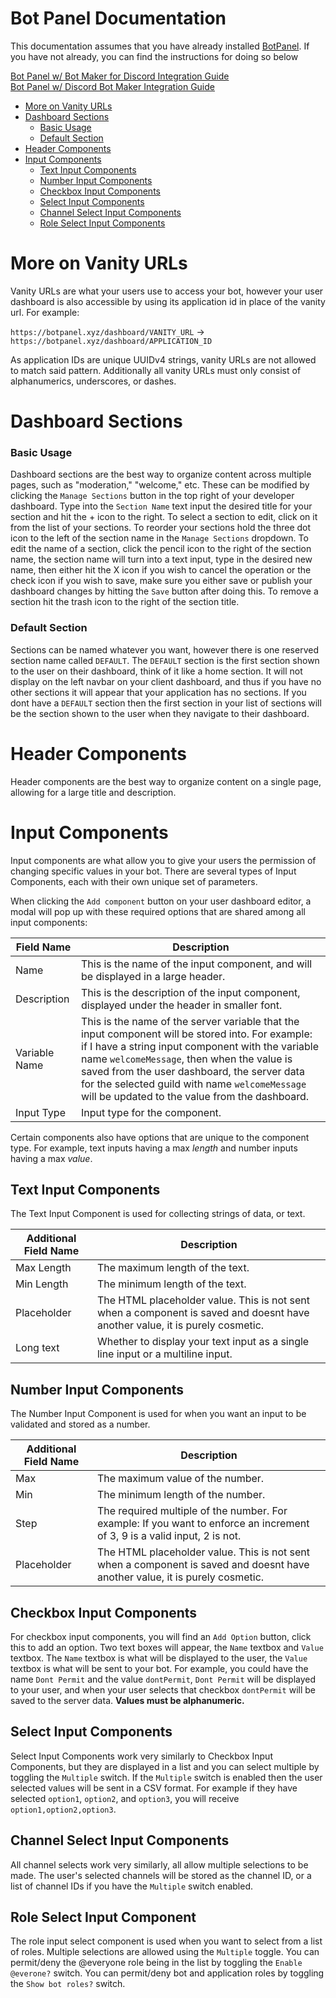 # Bot Panel Documentation

This documentation assumes that you have already installed [BotPanel](https://dev.botpanel.xyz). If you have not already, you can find the instructions for doing so below

[Bot Panel w/ Bot Maker for Discord Integration Guide](https://github.com/botpanel/bmd)<br>
[Bot Panel w/ Discord Bot Maker Integration Guide](https://github.com/botpanel/dbm)

* [More on Vanity URLs](https://github.com/botpanel/documentation#more-on-vanity-urls)
* [Dashboard Sections](https://github.com/botpanel/documentation#dashboard-sections)
   * [Basic Usage](https://github.com/botpanel/documentation#basic-usage)
   * [Default Section](https://github.com/botpanel/documentation#default-section)
* [Header Components](https://github.com/botpanel/documentation#header-components)
* [Input Components](https://github.com/botpanel/documentation#input-components)
   * [Text Input Components](https://github.com/botpanel/documentation#text-input-components)
   * [Number Input Components](https://github.com/botpanel/documentation#number-input-components)
   * [Checkbox Input Components](https://github.com/botpanel/documentation#checkbox-input-components)
   * [Select Input Components](https://github.com/botpanel/documentation#select-input-components)
   * [Channel Select Input Components](https://github.com/botpanel/documentation#channel-select-input-components)
   * [Role Select Input Components](https://github.com/botpanel/documentation#role-select-input-components)

# More on Vanity URLs

Vanity URLs are what your users use to access your bot, however your user dashboard is also accessible by using its application id in place of the vanity url. For example:

`https://botpanel.xyz/dashboard/VANITY_URL` -> `https://botpanel.xyz/dashboard/APPLICATION_ID`

As application IDs are unique UUIDv4 strings, vanity URLs are not allowed to match said pattern. Additionally all vanity URLs must only consist of alphanumerics, underscores, or dashes.

# Dashboard Sections

### Basic Usage
Dashboard sections are the best way to organize content across multiple pages, such as "moderation," "welcome," etc. These can be modified by clicking the `Manage Sections` button in the top right of your developer dashboard. Type into the `Section Name` text input the desired title for your section and hit the + icon to the right. To select a section to edit, click on it from the list of your sections. To reorder your sections hold the three dot icon to the left of the section name in the `Manage Sections` dropdown. To edit the name of a section, click the pencil icon to the right of the section name, the section name will turn into a text input, type in the desired new name, then either hit the X icon if you wish to cancel the operation or the check icon if you wish to save, make sure you either save or publish your dashboard changes by hitting the `Save` button after doing this. To remove a section hit the trash icon to the right of the section title.

### Default Section
Sections can be named whatever you want, however there is one reserved section name called `DEFAULT`. The `DEFAULT` section is the first section shown to the user on their dashboard, think of it like a home section. It will not display on the left navbar on your client dashboard, and thus if you have no other sections it will appear that your application has no sections. If you dont have a `DEFAULT` section then the first section in your list of sections will be the section shown to the user when they navigate to their dashboard.

# Header Components

Header components are the best way to organize content on a single page, allowing for a large title and description.

# Input Components

Input components are what allow you to give your users the permission of changing specific values in your bot. There are several types of Input Components, each with their own unique set of parameters.

When clicking the `Add component` button on your user dashboard editor, a modal will pop up with these required options that are shared among all input components:

| Field Name    | Description                                                                                                                                                                                                                                                                                                                                             |
|---------------|---------------------------------------------------------------------------------------------------------------------------------------------------------------------------------------------------------------------------------------------------------------------------------------------------------------------------------------------------------|
| Name          | This is the name of the input component, and will be displayed in a large header.                                                                                                                                                                                                                                                                       |
| Description   | This is the description of the input component, displayed under the header in smaller font.                                                                                                                                                                                                                                                             |
| Variable Name | This is the name of the server variable that the input component will be stored into. For example: if I have a string input component with the variable name `welcomeMessage`, then when the value is saved from the user dashboard, the server data for the selected guild with name `welcomeMessage` will be updated to the value from the dashboard. |
| Input Type    | Input type for the component.                                                                                                                                                                                                                                                                                                                           |

Certain components also have options that are unique to the component type. For example, text inputs having a max *length* and number inputs having a max *value*.

## Text Input Components

The Text Input Component is used for collecting strings of data, or text.

| Additional Field Name | Description                                                                                                                  |
|-----------------------|------------------------------------------------------------------------------------------------------------------------------|
| Max Length            | The maximum length of the text.                                                                                              |
| Min Length            | The minimum length of the text.                                                                                              |
| Placeholder           | The HTML placeholder value. This is not sent when a component is saved and doesnt have another value, it is purely cosmetic. |
| Long text             | Whether to display your text input as a single line input or a multiline input.                                              |

## Number Input Components

The Number Input Component is used for when you want an input to be validated and stored as a number.

| Additional Field Name | Description                                                                                                                  |
|-----------------------|------------------------------------------------------------------------------------------------------------------------------|
| Max                   | The maximum value of the number.                                                                                             |
| Min                   | The minimum length of the number.                                                                                            |
| Step                  | The required multiple of the number. For example: If you want to enforce an increment of 3, 9 is a valid input, 2 is not.    |
| Placeholder           | The HTML placeholder value. This is not sent when a component is saved and doesnt have another value, it is purely cosmetic. |

## Checkbox Input Components

For checkbox input components, you will find an `Add Option` button, click this to add an option. Two text boxes will appear, the `Name` textbox and `Value` textbox. The `Name` textbox is what will be displayed to the user, the `Value` textbox is what will be sent to your bot. For example, you could have the name `Dont Permit` and the value `dontPermit`, `Dont Permit` will be displayed to your user, and when your user selects that checkbox `dontPermit` will be saved to the server data. **Values must be alphanumeric.**

## Select Input Components

Select Input Components work very similarly to Checkbox Input Components, but they are displayed in a list and you can select multiple by toggling the `Multiple` switch. If the `Multiple` switch is enabled then the user selected values will be sent in a CSV format. For example if they have selected `option1`, `option2`, and `option3`, you will receive `option1,option2,option3`.

## Channel Select Input Components

All channel selects work very similarly, all allow multiple selections to be made. The user's selected channels will be stored as the channel ID, or a list of channel IDs if you have the `Multiple` switch enabled.

## Role Select Input Component

The role input select component is used when you want to select from a list of roles. Multiple selections are allowed using the `Multiple` toggle. You can permit/deny the @everyone role being in the list by toggling the `Enable @everone?` switch. You can permit/deny bot and application roles by toggling the `Show bot roles?` switch.
